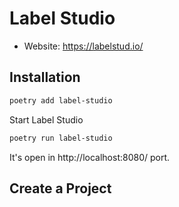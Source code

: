 # Label Studio

- Website: https://labelstud.io/

## Installation

```bash
poetry add label-studio
```

Start Label Studio

```bash
poetry run label-studio
```

It's open in http://localhost:8080/ port.

## Create a Project

